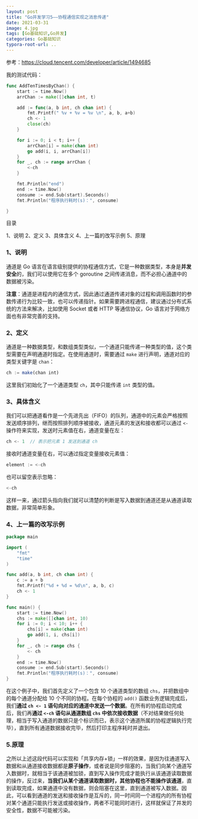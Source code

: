 ```yaml
---
layout: post
title: "Go并发学习5——协程通信实现之消息传递"
date: 2021-03-31
image: 4.jpg
tags: [Go基础知识,Go并发]
categories: Go基础知识
typora-root-url: ..
---
```


参考：https://cloud.tencent.com/developer/article/1494685



我的测试代码：

```go
func AddTenTimesByChan() {
	start := time.Now()
	arrChan := make([]chan int, t)

	add := func(a, b int, ch chan int) {
		fmt.Printf(" %v + %v = %v \n", a, b, a+b)
		ch <- 1
		close(ch)
	}

	for i := 0; i < t; i++ {
		arrChan[i] = make(chan int)
		go add(i, i, arrChan[i])
	}
	for _, ch := range arrChan {
		<-ch
	}

	fmt.Println("end")
	end := time.Now()
	consume := end.Sub(start).Seconds()
	fmt.Println("程序执行耗时(s)：", consume)

}
```



目录

1、说明
2、定义
3、具体含义
4、上一篇的改写示例
5、原理 



### 1、说明 

通道是 Go 语言在语言级别提供的协程通信方式，它是一种数据类型，本身是**并发安全**的，我们可以使用它在多个 goroutine 之间传递消息，而不必担心通道中的数据被污染。

**注意**：通道是进程内的通信方式，因此通过通道传递对象的过程和调用函数时的参数传递行为比较一致，也可以传递指针。如果需要跨进程通信，建议通过分布式系统的方法来解决，比如使用 Socket 或者 HTTP 等通信协议，Go 语言对于网络方面也有非常完善的支持。



### 2、定义

通道是一种数据类型，和数组类型类似，一个通道只能传递一种类型的值，这个类型需要在声明通道时指定。在使用通道时，需要通过 `make` 进行声明，通道对应的类型关键字是 `chan`：

```javascript
ch := make(chan int)
```

这里我们初始化了一个通道类型 `ch`，其中只能传递 `int` 类型的值。



### 3、具体含义

我们可以把通道看作是一个先进先出（FIFO）的队列，通道中的元素会严格按照发送顺序排列，继而按照排列顺序被接收，通道元素的发送和接收都可以通过 `<-` 操作符来实现，发送时元素值在右，通道变量在左：

```javascript
ch <- 1  // 表示把元素 1 发送到通道 ch
```

接收时通道变量在右，可以通过指定变量接收元素值：

```javascript
element := <-ch
```

也可以留空表示忽略：

```javascript
<-ch
```

这样一来，通过箭头指向我们就可以清楚的判断是写入数据到通道还是从通道读取数据，非常简单形象。



### 4、上一篇的改写示例

```go
package main

import (
    "fmt"
    "time"
)

func add(a, b int, ch chan int) {
    c := a + b
    fmt.Printf("%d + %d = %d\n", a, b, c)
    ch <- 1
}

func main() {
    start := time.Now()
    chs := make([]chan int, 10)
    for i := 0; i < 10; i++ {
        chs[i] = make(chan int)
        go add(1, i, chs[i])
    }
    for _, ch := range chs {
        <- ch
    }
    end := time.Now()
    consume := end.Sub(start).Seconds()
    fmt.Println("程序执行耗时(s)：", consume)
}

```

在这个例子中，我们首先定义了一个包含 10 个通道类型的数组 `chs`，并把数组中的每个通道分配给 10 个不同的协程。在每个协程的 `add()` 函数业务逻辑完成后，我们**通过 `ch <- 1` 语句向对应的通道中发送一个数据**。在所有的协程启动完成后，我们再**通过 `<-ch` 语句从通道数组 `chs` 中依次接收数据**（不对结果做任何处理，相当于写入通道的数据只是个标识而已，表示这个通道所属的协程逻辑执行完毕），直到所有通道数据接收完毕，然后打印主程序耗时并退出。



### 5.原理

之所以上述这段代码可以实现和「共享内存+锁」一样的效果，是因为往通道写入数据和从通道接收数据都是**原子操作**，或者说是同步阻塞的，当我们向某个通道写入数据时，就相当于该通道被加锁，直到写入操作完成才能执行从该通道读取数据的操作，反过来，**当我们从某个通道读取数据时，其他协程也不能操作该通道**，直到读取完成，如果通道中没有数据，则会阻塞在这里，直到通道被写入数据。因此，可以看到通道的发送和接收操作是互斥的，同一时间同一个进程内的所有协程对某个通道只能执行发送或接收操作，两者不可能同时进行，这样就保证了并发的安全性，数据不可能被污染。